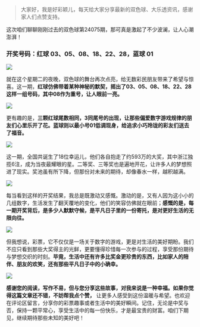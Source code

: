 > 大家好，我是好彩颖儿，每天给大家分享最新的双色球、大乐透资讯，感谢家人们点赞支持。

这次咱们聊聊刚刚过去的双色球第24075期，那可真是激起了不少波澜，让人心潮澎湃！

### 开奖号码：红球 03、05、08、18、22、28，蓝球 01


![](https://cdn.jsdelivr.net/gh/wangwenjie1314/PicCDN/2024-7-3/1719969428092-image.png)


就在这个星期二的夜晚，双色球的舞台再次点亮，给无数彩民朋友带来了希望与惊喜。这一期，**红球仿佛带着某种神秘的默契，摇出了03、05、08、18、22、28这样一组号码，其中08作为重号，让人眼前一亮。**


![](https://cdn.jsdelivr.net/gh/wangwenjie1314/PicCDN/2024-7-3/1719969446697-image.png)


更有趣的是，**三颗红球尾数相同，3同尾号的出现，让那些偏爱数字游戏规律的朋友们心里乐开了花。蓝球则以最小号01低调现身，给追求小巧玲珑的彩友们送去了福音。**


![](https://cdn.jsdelivr.net/gh/wangwenjie1314/PicCDN/2024-7-3/1719969461072-image.png)


这一期，全国共诞生了18位幸运儿，他们各自抱走了约593万的大奖，其中浙江独揽6注，成为当夜最耀眼的星。二等奖、三等奖也是遍地开花，让许多人的梦想照进了现实。奖池虽有所下降，但那份对未来的期待，却像春水一样，越积越满。


![](https://cdn.jsdelivr.net/gh/wangwenjie1314/PicCDN/2024-7-3/1719969479961-image.png)


每当看到这样的开奖结果，我总是既激动又感慨。激动的是，又有人因为这小小的几组数字，生活发生了翻天覆地的变化，他们的笑容仿佛就在眼前；**感慨的是，每一期开奖背后，是多少人默默守候，是平凡日子里的一份寄托，是对更好生活的无限向往。**


![](https://cdn.jsdelivr.net/gh/wangwenjie1314/PicCDN/2024-7-3/1719969571331-image.png)


但我想说，彩票，它不仅仅是一场关于数字的游戏，更是对生活的美好期盼。我们不应只看到那些大奖得主的光鲜，更要懂得珍惜每一次参与的过程，享受那份期待与梦想交织的时刻。**毕竟，生活中还有许多比奖金更珍贵的东西，比如家人的陪伴、朋友的欢笑，还有那些平凡日子中的小确幸。**


![](https://cdn.jsdelivr.net/gh/wangwenjie1314/PicCDN/2024-7-3/1719969645791-image.png)



**感谢您的阅读，写作不易，但与您分享这些故事，对我来说是一种幸福。如果你觉得这篇文章还不错，不妨帮我点个赞，** 让更多人感受到这份温暖与希望。也欢迎在评论区留言，分享你的彩票趣事或者生活中的美好瞬间。记住，无论是中奖与否，保持一颗平常心，享受生活中的每一份快乐，才是最宝贵的财富。咱们下期见，继续期待那些未知的美好吧！